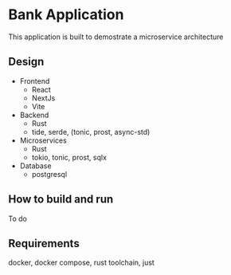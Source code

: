 # Bank Application

This application is built to demostrate a microservice architecture

## Design

- Frontend
  - React
  - NextJs
  - Vite
- Backend
  - Rust
  - tide, serde, (tonic, prost, async-std)
- Microservices
  - Rust
  - tokio, tonic, prost, sqlx
- Database
  - postgresql


## How to build and run

To do

## Requirements

docker, docker compose, rust toolchain, just
